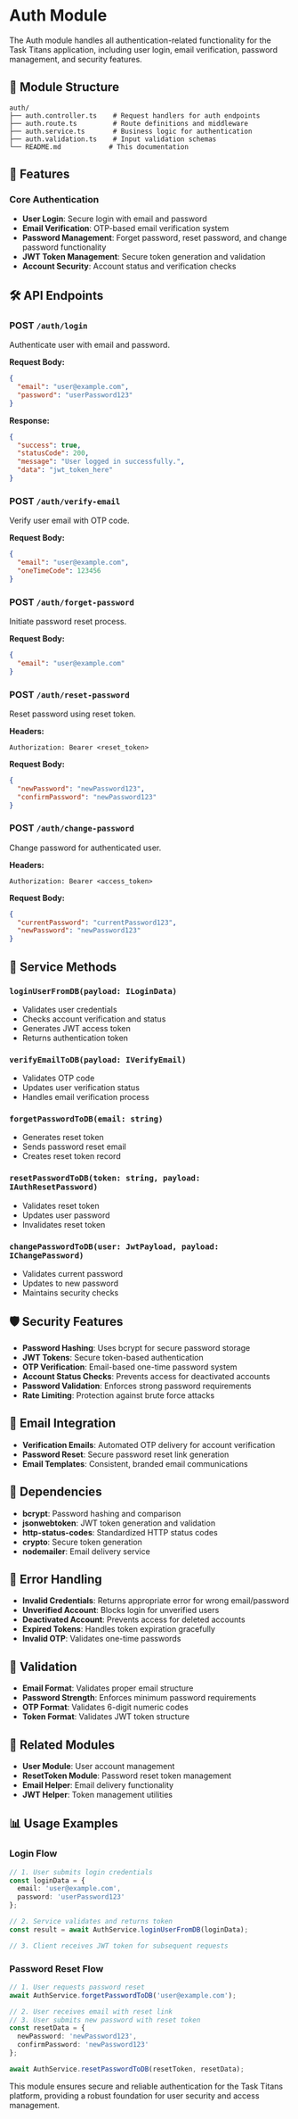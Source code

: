 # Auth Module

The Auth module handles all authentication-related functionality for the Task Titans application, including user login, email verification, password management, and security features.

## 📁 Module Structure

```
auth/
├── auth.controller.ts    # Request handlers for auth endpoints
├── auth.route.ts         # Route definitions and middleware
├── auth.service.ts       # Business logic for authentication
├── auth.validation.ts    # Input validation schemas
└── README.md            # This documentation
```

## 🔐 Features

### Core Authentication
- **User Login**: Secure login with email and password
- **Email Verification**: OTP-based email verification system
- **Password Management**: Forget password, reset password, and change password functionality
- **JWT Token Management**: Secure token generation and validation
- **Account Security**: Account status and verification checks

## 🛠 API Endpoints

### POST `/auth/login`
Authenticate user with email and password.

**Request Body:**
```json
{
  "email": "user@example.com",
  "password": "userPassword123"
}
```

**Response:**
```json
{
  "success": true,
  "statusCode": 200,
  "message": "User logged in successfully.",
  "data": "jwt_token_here"
}
```

### POST `/auth/verify-email`
Verify user email with OTP code.

**Request Body:**
```json
{
  "email": "user@example.com",
  "oneTimeCode": 123456
}
```

### POST `/auth/forget-password`
Initiate password reset process.

**Request Body:**
```json
{
  "email": "user@example.com"
}
```

### POST `/auth/reset-password`
Reset password using reset token.

**Headers:**
```
Authorization: Bearer <reset_token>
```

**Request Body:**
```json
{
  "newPassword": "newPassword123",
  "confirmPassword": "newPassword123"
}
```

### POST `/auth/change-password`
Change password for authenticated user.

**Headers:**
```
Authorization: Bearer <access_token>
```

**Request Body:**
```json
{
  "currentPassword": "currentPassword123",
  "newPassword": "newPassword123"
}
```

## 🔧 Service Methods

### `loginUserFromDB(payload: ILoginData)`
- Validates user credentials
- Checks account verification and status
- Generates JWT access token
- Returns authentication token

### `verifyEmailToDB(payload: IVerifyEmail)`
- Validates OTP code
- Updates user verification status
- Handles email verification process

### `forgetPasswordToDB(email: string)`
- Generates reset token
- Sends password reset email
- Creates reset token record

### `resetPasswordToDB(token: string, payload: IAuthResetPassword)`
- Validates reset token
- Updates user password
- Invalidates reset token

### `changePasswordToDB(user: JwtPayload, payload: IChangePassword)`
- Validates current password
- Updates to new password
- Maintains security checks

## 🛡️ Security Features

- **Password Hashing**: Uses bcrypt for secure password storage
- **JWT Tokens**: Secure token-based authentication
- **OTP Verification**: Email-based one-time password system
- **Account Status Checks**: Prevents access for deactivated accounts
- **Password Validation**: Enforces strong password requirements
- **Rate Limiting**: Protection against brute force attacks

## 📧 Email Integration

- **Verification Emails**: Automated OTP delivery for account verification
- **Password Reset**: Secure password reset link generation
- **Email Templates**: Consistent, branded email communications

## 🔗 Dependencies

- **bcrypt**: Password hashing and comparison
- **jsonwebtoken**: JWT token generation and validation
- **http-status-codes**: Standardized HTTP status codes
- **crypto**: Secure token generation
- **nodemailer**: Email delivery service

## 🚨 Error Handling

- **Invalid Credentials**: Returns appropriate error for wrong email/password
- **Unverified Account**: Blocks login for unverified users
- **Deactivated Account**: Prevents access for deleted accounts
- **Expired Tokens**: Handles token expiration gracefully
- **Invalid OTP**: Validates one-time passwords

## 📝 Validation

- **Email Format**: Validates proper email structure
- **Password Strength**: Enforces minimum password requirements
- **OTP Format**: Validates 6-digit numeric codes
- **Token Format**: Validates JWT token structure

## 🔄 Related Modules

- **User Module**: User account management
- **ResetToken Module**: Password reset token management
- **Email Helper**: Email delivery functionality
- **JWT Helper**: Token management utilities

## 📊 Usage Examples

### Login Flow
```typescript
// 1. User submits login credentials
const loginData = {
  email: 'user@example.com',
  password: 'userPassword123'
};

// 2. Service validates and returns token
const result = await AuthService.loginUserFromDB(loginData);

// 3. Client receives JWT token for subsequent requests
```

### Password Reset Flow
```typescript
// 1. User requests password reset
await AuthService.forgetPasswordToDB('user@example.com');

// 2. User receives email with reset link
// 3. User submits new password with reset token
const resetData = {
  newPassword: 'newPassword123',
  confirmPassword: 'newPassword123'
};

await AuthService.resetPasswordToDB(resetToken, resetData);
```

This module ensures secure and reliable authentication for the Task Titans platform, providing a robust foundation for user security and access management.